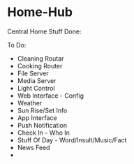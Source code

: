 Home-Hub
========

Central Home Stuff
Done:

To Do:
- Cleaning Routar
- Cooking Router
- File Server
- Media Server
- Light Control
- Web Interface - Config
- Weather
- Sun Rise/Set Info
- App Interface
- Push Notification
- Check In - Who In
- Stuff Of Day - Word/Insult/Music/Fact
- News Feed
- 

